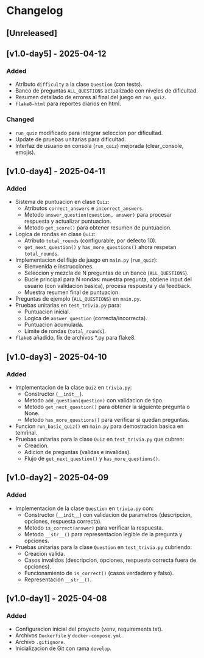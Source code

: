 # Changelog

## [Unreleased]

## [v1.0-day5] - 2025-04-12
### Added
- Atributo `difficulty` a la clase `Question` (con tests).
- Banco de preguntas `ALL_QUESTIONS` actualizado con niveles de dificultad.
- Resumen detallado de errores al final del juego en `run_quiz`.
- `flake8-html` para reportes diarios en html.
### Changed
- `run_quiz` modificado para integrar seleccion por dificultad.
- Update de pruebas unitarias para dificultad.
- Interfaz de usuario en consola (`run_quiz`) mejorada (clear_console, emojis).

## [v1.0-day4] - 2025-04-11
### Added
- Sistema de puntuacion en clase `Quiz`:
    - Atributos `correct_answers` e `incorrect_answers`.
    - Metodo `answer_question(question, answer)` para procesar respuesta y actualizar puntuacion.
    - Metodo `get_score()` para obtener resumen de puntuacion.
- Logica de rondas en clase `Quiz`:
    - Atributo `total_rounds` (configurable, por defecto 10).
    - `get_next_question()` y `has_more_questions()` ahora respetan `total_rounds`.
- Implementacion del flujo de juego en `main.py` (`run_quiz`):
    - Bienvenida e instrucciones.
    - Seleccion y mezcla de N preguntas de un banco (`ALL_QUESTIONS`).
    - Bucle principal para N rondas: muestra pregunta, obtiene input del usuario (con validacion basica), procesa respuesta y da feedback.
    - Muestra resumen final de puntuacion.
- Preguntas de ejemplo (`ALL_QUESTIONS`) en `main.py`.
- Pruebas unitarias en `test_trivia.py` para:
    - Puntuacion inicial.
    - Logica de `answer_question` (correcta/incorrecta).
    - Puntuacion acumulada.
    - Limite de rondas (`total_rounds`).
- `flake8` añadido, fix de archivos *.py para flake8.


## [v1.0-day3] - 2025-04-10
### Added
- Implementacion de la clase `Quiz` en `trivia.py`:
    - Constructor (`__init__`).
    - Metodo `add_question(question)` con validacion de tipo.
    - Metodo `get_next_question()` para obtener la siguiente pregunta o None.
    - Metodo `has_more_questions()` para verificar si quedan preguntas.
- Funcion `run_basic_quiz()` en `main.py` para demostracion basica en temrinal.
- Pruebas unitarias para la clase `Quiz` en `test_trivia.py` que cubren:
    - Creacion.
    - Adicion de preguntas (validas e invalidas).
    - Flujo de `get_next_question()` y `has_more_questions()`.

## [v1.0-day2] - 2025-04-09
### Added
- Implementacion de la clase `Question` en `trivia.py` con:
    - Constructor (`__init__`) con validacion de parametros (descripcion, opciones, respuesta correcta).
    - Metodo `is_correct(answer)` para verificar la respuesta.
    - Metodo `__str__()` para representacion legible de la pregunta y opciones.
- Pruebas unitarias para la clase `Question` en `test_trivia.py` cubriendo:
    - Creacion valida.
    - Casos invalidos (descripcion, opciones, respuesta correcta fuera de opciones).
    - Funcionamiento de `is_correct()` (casos verdadero y falso).
    - Representacion `__str__()`.

## [v1.0-day1] - 2025-04-08
### Added
- Configuracion inicial del proyecto (venv, requirements.txt).
- Archivos `Dockerfile` y `docker-compose.yml`.
- Archivo `.gitignore`.
- Inicializacion de Git con rama `develop`.